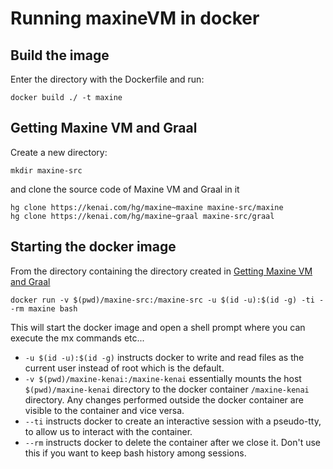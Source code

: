 # Running maxineVM in docker

## Build the image

Enter the directory with the Dockerfile and run:

```
docker build ./ -t maxine
```

## Getting Maxine VM and Graal

Create a new directory:

```
mkdir maxine-src
```

and clone the source code of Maxine VM and Graal in it

```
hg clone https://kenai.com/hg/maxine~maxine maxine-src/maxine
hg clone https://kenai.com/hg/maxine~graal maxine-src/graal
```

## Starting the docker image

From the directory containing the directory created
in [Getting Maxine VM and Graal](#getting-maxine-vm-and-graal)

```
docker run -v $(pwd)/maxine-src:/maxine-src -u $(id -u):$(id -g) -ti --rm maxine bash
```

This will start the docker image and open a shell prompt where you can
execute the mx commands etc...

* `-u $(id -u):$(id -g)` instructs docker to write and read files as the
  current user instead of root which is the default.
* `-v $(pwd)/maxine-kenai:/maxine-kenai` essentially mounts the host
  `$(pwd)/maxine-kenai` directory to the docker container `/maxine-kenai`
  directory.  Any changes performed outside the docker container are
  visible to the container and vice versa.
* `--ti` instructs docker to create an interactive session with a
  pseudo-tty, to allow us to interact with the container.
* `--rm` instructs docker to delete the container after we close it.
  Don't use this if you want to keep bash history among sessions.
